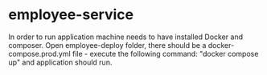 # employee-service

In order to run application machine needs to have installed Docker and composer.
Open employee-deploy folder, there should be a docker-compose.prod.yml file - execute the following command:
"docker compose up" and application should run.

